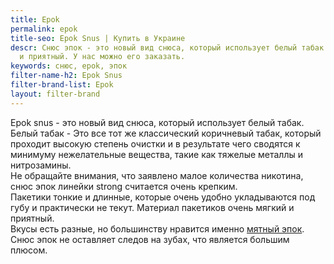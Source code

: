 ```yaml
---
title: Epok
permalink: epok
title-seo: Epok Snus | Купить в Украине
descr: Снюс эпок - это новый вид снюса, который использует белый табак. Он очень крепкий
  и приятный. У нас можно его заказать.
keywords: снюс, epok, эпок
filter-name-h2: Epok Snus
filter-brand-list: Epok
layout: filter-brand
---
```


Epok snus - это новый вид снюса, который использует белый табак.<br>
Белый табак - Это все тот же классический коричневый табак, который проходит высокую степень очистки и в результате чего сводятся к минимуму нежелательные вещества, такие как тяжелые металлы и нитрозамины.<br>
Не обращайте внимания, что заявлено малое количества никотина, снюс эпок линейки strong считается очень крепким.<br>
Пакетики тонкие и длинные, которые очень удобно укладываются под губу и практически не текут. Материал пакетиков очень мягкий и приятный.<br>
Вкусы есть разные, но большинству нравится именно [мятный эпок](/epok-strong-ice-cool-mint).<br>
Снюс эпок не оставляет следов на зубах, что является большим плюсом.